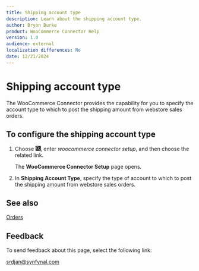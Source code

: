 ```yaml
---
title: Shipping account type
description: Learn about the shipping account type.
author: Bryon Burke
product: WooCommerce Connector Help
version: 1.0
audience: external
localization differences: No
date: 12/21/2024
---
```


<!-- markdownlint-disable MD006 MD007 MD009 MD024 MD025 MD033 -->
<!--// cspell:ignore  markdownlint allowfullscreen keyframes woocommerce webstore -->

# Shipping account type

The WooCommerce Connector provides the capability for you to specify the account type to which to post the shipping amount from webstore sales orders.

## To configure the shipping account type

1. Choose ![Lightbulb that opens the Tell Me feature.](media/ui-search/search_small.png "Tell me what you want to do"), enter <i>woocommerce connector setup</i>, and then choose the related link.

   The <b>WooCommerce Connector Setup</b> page opens.

1. In <b>Shipping Account Type</b>, specify the type of account to which to post the shipping amount from webstore sales orders.

## See also

[Orders](orders.md)

## Feedback

To send feedback about this page, select the following link:

[srdjan@synfynal.com](mailto:srdjan@synfynal.com?subject=Documentation%20Feedback%20Product%20Docs:%20shipping-account-type)
